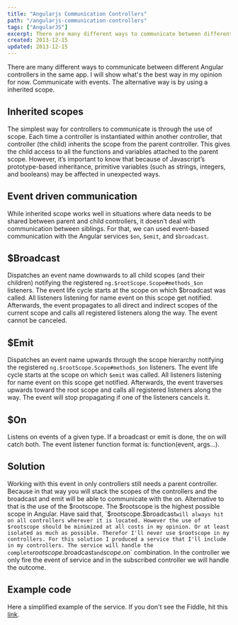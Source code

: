 ```yaml
---
title: "Angularjs Communication Controllers"
path: "/angularjs-communication-controllers"
tags: ["AngularJS"]
excerpt: There are many different ways to communicate between different Angular controllers in the same app. I will show what's the best way in my opinion for now. Communicate with events. The alternative way is by using a inherited scope.
created: 2013-12-15
updated: 2013-12-15
---
```


There are many different ways to communicate between different Angular controllers in the same app. I will show what's the best way in my opinion for now. Communicate with events. The alternative way is by using a inherited scope.

## Inherited scopes

The simplest way for controllers to communicate is through the use of scope. Each time a controller is instantiated within another controller, that controller (the child) inherits the scope from the parent controller. This gives the child access to all the functions and variables attached to the parent scope. However, it’s important to know that because of Javascript’s prototype-based inheritance, primitive variables (such as strings, integers, and booleans) may be affected in unexpected ways.

## Event driven communication

While inherited scope works well in situations where data needs to be shared between parent and child controllers, it doesn’t deal with communication between siblings. For that, we can used event-based communication with the Angular services `$on`, `$emit`, and `$broadcast`.

## $Broadcast

Dispatches an event name downwards to all child scopes (and their children) notifying the registered `ng.$rootScope.Scope#methods_$on` listeners. The event life cycle starts at the scope on which $broadcast was called. All listeners listening for name event on this scope get notified. Afterwards, the event propagates to all direct and indirect scopes of the current scope and calls all registered listeners along the way. The event cannot be canceled.

## $Emit

Dispatches an event name upwards through the scope hierarchy notifying the registered `ng.$rootScope.Scope#methods_$on` listeners. The event life cycle starts at the scope on which `$emit` was called. All listeners listening for name event on this scope get notified. Afterwards, the event traverses upwards toward the root scope and calls all registered listeners along the way. The event will stop propagating if one of the listeners cancels it.

## $On

Listens on events of a given type. If a broadcast or emit is done, the on will catch both. The event listener function format is: function(event, args...).

## Solution

Working with this event in only controllers still needs a parent controller. Because in that way you will stack the scopes of the controllers and the broadcast and emit will be able to communicate with the on. Alternative to that is the use of the $rootscope. The $rootscope is the highest possible scope in Angular. Have said that, `$rootscope.$broadcast` will always hit on all controllers wherever it is located. However the use of $rootscope should be minimized at all costs in my opinion. Or at least isolated as much as possible. Therefor I'll never use $rootscope in my controllers. For this solution I produced a service that I'll include in my controllers. The service will handle the complete `$rootscope.$broadcast` and `$scope.$on` combination. In the controller we only fire the event of service and in the subscribed controller we will handle the outcome.

## Example code

Here a simplified example of the service. If you don't see the Fiddle, hit this [link](https://jsfiddle.net/TheRoks/8j34n/2).
